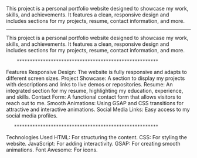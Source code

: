 This project is a personal portfolio website designed to showcase my work, skills, and achievements. It features a clean, responsive design and includes sections for my projects, resume, contact information, and more.


**********************************************************************

This project is a personal portfolio website designed to showcase my work, skills, and achievements. It features a clean, responsive design and includes sections for my projects, resume, contact information, and more.


        ******************************************************
Features
Responsive Design: The website is fully responsive and adapts to different screen sizes.
Project Showcase: A section to display my projects with descriptions and links to live demos or repositories.
Resume: An integrated section for my resume, highlighting my education, experience, and skills.
Contact Form: A functional contact form that allows visitors to reach out to me.
Smooth Animations: Using GSAP and CSS transitions for attractive and interactive animations.
Social Media Links: Easy access to my social media profiles.

       *******************************************************

Technologies Used
HTML: For structuring the content.
CSS: For styling the website.
JavaScript: For adding interactivity.
GSAP: For creating smooth animations.
Font Awesome: For icons.
